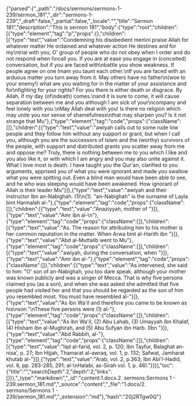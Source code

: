 {"parsed":{"_path":"/docs/sermons/sermons-1-239/sermon_181","_dir":"sermons-1-239","_draft":false,"_partial":false,"_locale":"","title":"Sermon 181","description":"This is sermon 181","body":{"type":"root","children":[{"type":"element","tag":"p","props":{},"children":[{"type":"text","value":"Condemning his disobedient men\nI praise Allah for whatever matter He ordained and whatever action He destines and for my\ntrial with you, O' group of people who do not obey when I order and do not respond when I\ncall you. If you are at ease you engage in (conceited) conversation, but if you are faced with\nbattle you show weakness. If people agree on one Imam you taunt each other.\nIf you are faced with an arduous matter you turn away from it. May others have no father\n(woe to your enemy!) what are you waiting for in the matter of your assistance and for\nfighting for your rights? For you there is either death or disgrace. By Allah, if my day (of\ndeath) comes.\nand it is sure to come, it will cause separation between me and you although I am sick of your\ncompany and feel lonely with you.\nMay Allah deal with you! Is there no religion which may unite you nor sense of shamefulness\nthat may sharpen you? Is it not strange that Mu"},{"type":"element","tag":"code","props":{"className":[]},"children":[{"type":"text","value":"awiyah calls out to some rude low people and they follow him without any support or grant, but when I call you, although you are the successors of Islam and the (worthy) survivors of the people, with support and distributed grants you scatter away from me and oppose me? Truly, there is nothing between me to you which I like and you also like it, or with which I am angry and you may also unite against it. What I love most is death. I have taught you the Qur'an, clarified to you arguments, apprised you of what you were ignorant and made you swallow what you were spitting out. Even a blind man would have been able to see, and he who was sleeping would have been awakened. How ignorant of Allah is their leader Mu"}]},{"type":"text","value":"awiyah and their instructor Ibn an-Nabighah. (1)\n(1). \"an-Nabighah\" is the surname of Layla bint Harmalah al-"},{"type":"element","tag":"code","props":{"className":[]},"children":[{"type":"text","value":"Anaziyyah, mother of "}]},{"type":"text","value":"Amr ibn al-\n"},{"type":"element","tag":"code","props":{"className":[]},"children":[{"type":"text","value":"As. The reason for attributing him to his mother is her common reputation in the matter. When Arwa bint al-Harith ibn "}]},{"type":"text","value":"Abd al-Muttalib went to Mu"},{"type":"element","tag":"code","props":{"className":[]},"children":[{"type":"text","value":"awiyah, during the conversation, when "}]},{"type":"text","value":"Amr ibn al-"},{"type":"element","tag":"code","props":{"className":[]},"children":[{"type":"text","value":"As intervened, she said to him: \"O' son of an-Nabighah, you too dare speak, although your mother was known publicly and was a singer of Mecca. That is why five persons claimed you (as a son), and when she was asked she admitted that five people had visited her and that you should be regarded as the son of him you resembled most. You must have resembled al-"}]},{"type":"text","value":"As ibn Wa'il and therefore you came to be known as his\nson.\"\nThese five persons were (1) al-"},{"type":"element","tag":"code","props":{"className":[]},"children":[{"type":"text","value":"As ibn Wa'il, (2) Abu Lahab, (3) Umayyah ibn Khalaf, (4) Hisham ibn al-Mughirah, and (5) Abu Sufyan ibn Harb. (Ibn "}]},{"type":"text","value":"Abd Rabbih, al-"},{"type":"element","tag":"code","props":{"className":[]},"children":[{"type":"text","value":"lqd al-farid, vol. 2, p. 120; Ibn Tayfur, Balaghat an-nisa', p. 27; Ibn Hijjah, Thamarat al-awraq, vol. 1, p. 132; Safwat, Jamharat khutab al-"}]},{"type":"text","value":"Arab, vol. 2, p.363; Ibn Abi'l-Hadid, vol. 6, pp. 283-285, 291; al-\nHalabi, as-Sirah vol. 1, p. 46)."}]}],"toc":{"title":"","searchDepth":2,"depth":2,"links":[]}},"_type":"markdown","_id":"content:1.docs:2. sermons:Sermons 1 - 239:sermon_181.md","_source":"content","_file":"1.docs/2. sermons/Sermons 1 - 239/sermon_181.md","_extension":"md"},"hash":"20j2RTgw0Q"}